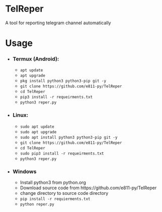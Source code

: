 # TelReper
A tool for reporting telegram channel automatically
<h1>Usage</h1>
<ul>
  <li>
    <h3>Termux (Android):</h3>
    <ul>
    <li><code>apt update</code></li>
    <li><code>apt upgrade</code></li>
    <li><code>pkg install python3 python3-pip git -y</code></li>
    <li><code>git clone https://github.com/e811-py/TelReper</code></li>
    <li><code>cd TelReper</code></li>
    <li><code>pip3 install -r requeirments.txt</code></li>
    <li><code>python3 reper.py</code></li>
    </ul>
  </li>
  <li>
    <h3>Linux:</h3>
    <ul>
    <li><code>sudo apt update</code></li>
    <li><code>sudo apt upgrade</code></li>
    <li><code>sudo apt install python3 python3-pip git -y</code></li>
    <li><code>git clone https://github.com/e811-py/TelReper</code></li>
    <li><code>cd TelReper</code></li>
    <li><code>sudo pip3 install -r requeirments.txt</code></li>
    <li><code>python3 reper.py</code></li>
    </ul>
  </li>
  <li>
    <h3>Windows</h3>
    <ul>
    <li>Install python3 from python.org</li>
    <li>Download source code from https://github.com/e811-py/TelReper</li>
    <li>change directory to source code directory</li>
    <li><code>pip install -r requierments.txt</code></li>
    <li><code>python reper.py</code></li>
    </ul>
  </li>
</ul>
